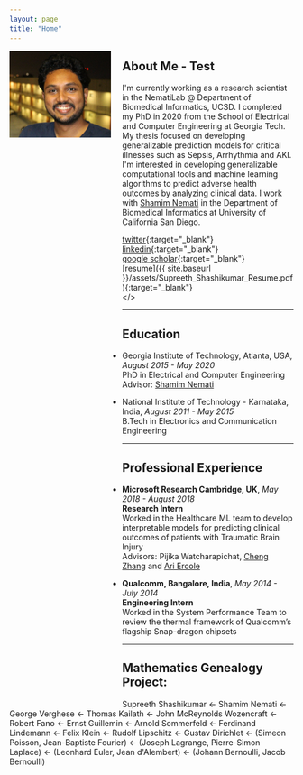 ```yaml
---
layout: page 
title: "Home"
---
```


<div style="float:left;margin:0 20px 1000px 0">
   <img align="left" src="assets/supreeth_pic2_crop.jpeg" width="180">
</div>

## About Me - Test
I'm currently working as a research scientist in the NematiLab @ Department of Biomedical Informatics, UCSD. I completed my PhD in 2020 from the School of Electrical and Computer Engineering at Georgia Tech. My thesis focused on developing generalizable prediction models for critical illnesses such as Sepsis, Arrhythmia and AKI. I'm interested in developing generalizable computational tools and machine learning algorithms to predict adverse health outcomes by analyzing clinical data. I work with [Shamim Nemati](http://nematilab.info/people/shamim/index.html)  in the Department of Biomedical Informatics at University of California San Diego.

<i class='fa fa-twitter fa-fw'></i>  [twitter](https://twitter.com/sprajw){:target="_blank"} <br>
<i class='fa fa-linkedin fa-fw'></i> [linkedin](https://www.linkedin.com/in/supreeth-prajwal/){:target="_blank"} <br>
<i class='fa fa-graduation-cap fa-fw'></i>  [google scholar](https://scholar.google.com/citations?user=BPT-V4AAAAAJ&hl=en){:target="_blank"} <br>
<i class='fa fa-file-text fa-fw'></i>  [resume]({{ site.baseurl }}/assets/Supreeth_Shashikumar_Resume.pdf){:target="_blank"} <br>
<i class='fa fa-envelope fa-fw'></i> <a id="email"></> <br> 

<script>
<!--
var email_address = "supreeth" + "@" + "gatech";
email_address += ".edu";
$("#email").attr("href", "mailto:" + email_address).html("email");
//-->
</script>

---
## Education

+ Georgia Institute of Technology, Atlanta, USA, *August 2015 - May 2020*  
  PhD in Electrical and Computer Engineering  
  Advisor: [Shamim Nemati](http://nematilab.info/people/shamim/index.html)

+ National Institute of Technology - Karnataka, India, *August 2011 - May 2015*  
  B.Tech in Electronics and Communication Engineering

---
## Professional Experience

+ **Microsoft Research Cambridge, UK**, *May 2018 - August 2018*  
  **Research Intern**  
  Worked in the Healthcare ML team to develop interpretable models for predicting clinical outcomes of patients with Traumatic Brain Injury  
  Advisors: Pijika Watcharapichat, [Cheng Zhang](https://cheng-zhang.org/) and [Ari Ercole](http://anaesthetics.medschl.cam.ac.uk/staff/ari-ercole/)

+ **Qualcomm, Bangalore, India**, *May 2014 - July 2014*  
  **Engineering Intern**  
  Worked in the System Performance Team to review the thermal framework of Qualcomm’s flagship Snap-dragon chipsets

---
## Mathematics Genealogy Project:
Supreeth Shashikumar ← Shamim Nemati ← George Verghese ← Thomas Kailath ← John McReynolds Wozencraft ← Robert Fano ← Ernst Guillemin ← Arnold Sommerfeld ← Ferdinand Lindemann ← Felix Klein ← Rudolf Lipschitz ← Gustav Dirichlet ← (Simeon Poisson, Jean-Baptiste Fourier) ← (Joseph Lagrange, Pierre-Simon Laplace) ← (Leonhard Euler, Jean d'Alembert) ← (Johann Bernoulli, Jacob Bernoulli)      
